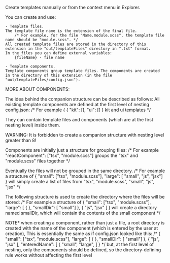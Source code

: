 Create templates manually or from the context menu in Explorer.

You can create and use:

    - Template files.
    The template file name is the extension of the final file. 
        /* For example, for the file "Name.module.scss", the template file name should be "module.scss". */
    All created template files are stored in the directory of this extension in the "out/templateFiles" directory in ".txt" format.
    In the files you can define external variables:
        {fileName} - file name

    - Template components. 
    Template components group template files. The components are created in the directory of this extension (in the file "out/templateFiles/config.json").

MORE ABOUT COMPONENTS:

The idea behind the companion structure can be described as follows:
All existing template components are defined at the first level of nesting config.json:
    /* For example
    {
        { "kit": [],
        "ui": []
    } 
    kit and ui templates */

They can contain template files and components (which are at the first nesting level) inside them.

WARNING: It is forbidden to create a companion structure with nesting level greater than 8!

Components are initially just a structure for grouping files:
    /* For example "reactComponent": ["tsx", "module.scss"] groups the "tsx" and "module.scss" files together */

Eventually the files will not be grouped in the same directory.
    /* For example a structure of 
    {
        "small": ["tsx", "module.scss"],
        "large": [ "small", "js", "jsx"]
    }
    will simply create a list of files from "tsx", "module.scss", "small", "js", "jsx" */

The following structure is used to create the directory where the files will be stored:
    /* For example a structure of 
    {
        "small": ["tsx", "module.scss"],
        "large": [
            {
                }, "smallDir": [ "small"]
            }, 
            { "js",
            "jsx"
        ]
    }
    will create a directory named smallDir, which will contain the contents of the small component */


NOTE* when creating a component, rather than just a file, a root directory is created with the name of the component (which is entered by the user at creation),
This is essentially the same as if config.json looked like this:
    /* 
    {
        "small": ["tsx", "module.scss"],
        "large": [
                {
                    }, "smallDir": [ "small"]
                }, 
                { "js",
                "jsx"
        ],
        "enteredName": [
            { "small",
            "large",
        ]
    }
    */
but, at the first level of nesting, only the components should be defined, so the directory-defining rule works without affecting the first level